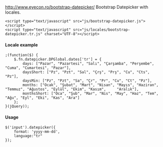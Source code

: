 http://www.eyecon.ro/bootstrap-datepicker/ Bootstrap Datepicker with locales.

    <script type="text/javascript" src="js/bootstrap-datepicker.js"></script>
    <script type="text/javascript" src="js/locales/bootstrap-datepicker.tr.js" charset="UTF-8"></script>
    
<h4>Locale example</h4>

    ;(function($) {
        $.fn.datepicker.DPGlobal.dates['tr'] = {
            days: ["Pazar", "Pazartesi", "Salı", "Çarşamba", "Perşembe", "Cuma", "Cumartesi", "Pazar"],
            daysShort: ["Pz", "Pzt", "Sal", "Çrş", "Prş", "Cu", "Cts", "Pz"],
            daysMin: ["Pz", "Pzt", "Sa", "Çr", "Pr", "Cu", "Ct", "Pz"],
            months: ["Ocak", "Şubat", "Mart", "Nisan", "Mayıs", "Haziran", "Temmuz", "Ağustos", "Eylül", "Ekim", "Kasım",     "Aralık"],
            monthsShort: ["Oca", "Şub", "Mar", "Nis", "May", "Haz", "Tem", "Ağu", "Eyl", "Eki", "Kas", "Ara"]
        };
    }(jQuery));

<h4>Usage</h4>

    $('input').datepicker({
        format: 'yyyy-mm-dd',
        language:"tr"
    });
